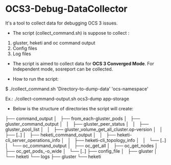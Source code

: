 # OCS3-Debug-DataCollector
It's a tool to collect data for debugging OCS 3 issues.

- The script (collect_command.sh) is suppose to collect :

1. gluster, heketi and oc command output
2. Config files
3. Log files

* The script is aimed to collect data for **OCS 3 Converged Mode**. For Independent mode, sosreport can be collected.

- How to run the script:

$ ./collect_command.sh 'Directory-to-dump-data' 'ocs-namespace'
  
Ex.: ./collect-command-output.sh  ocs3-dump app-storage

- Below is the structure of directories the script will create:

├── command_output
│   ├── from_each-gluster_pods
│   ├── gluster_command_output
│   │   ├── gluster_peer_status
│   │   ├── gluster_pool_list
│   │   ├── gluster_volume_get_all_cluster.op-version
│   │   ├── [..]
│   ├── heketi_command_output
│   │   ├── heketi-cli_server_operations_info
│   │   ├── heketi-cli_topology_info
│   │   └── [..]
│   └── oc_command_output
│       ├── oc_get_all
│       ├── oc_get_nodes
│       ├── oc_get_pods_-o_wide
│       └── [..]
├── config_file
│   ├── gluster
│   └── heketi
└── logs
    ├── gluster
    └── heketi



